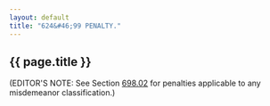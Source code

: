 ```yaml
---
layout: default 
title: "624&#46;99 PENALTY."
---
```


{{ page.title }}
----------------

(EDITOR'S NOTE: See Section [698.02](38e2f631.html) for penalties
applicable to any misdemeanor classification.)
